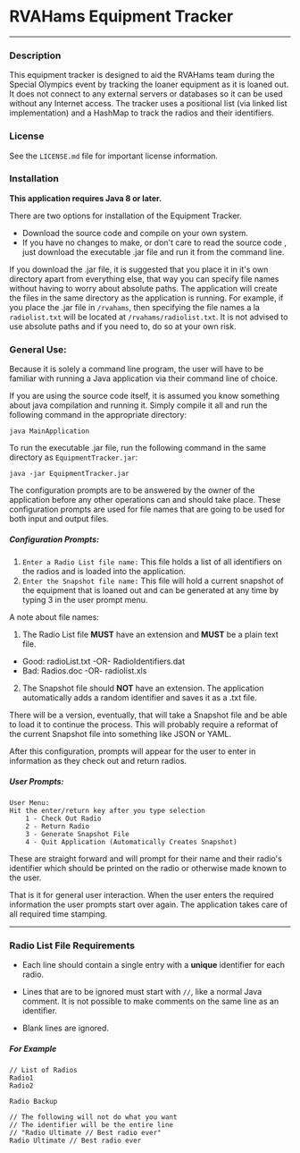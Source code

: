 # RVAHams Equipment Tracker
---
### Description
This equipment tracker is designed to aid the RVAHams team during the Special
Olympics event by tracking the loaner equipment as it is loaned out. It does
not connect to any external servers or databases so it can be used without any
Internet access. The tracker uses a positional list (via linked list
implementation) and a HashMap to track the radios and their identifiers.

### License
See the `LICENSE.md` file for important license information.

### Installation

__This application requires Java 8 or later.__

There are two options for installation of the Equipment Tracker.

* Download the source code and compile on your own system.
* If you have no changes to make, or don't care to read the source code
, just download the executable .jar file and run it from the command line.

If you download the .jar file, it is suggested that you place it in it's own
directory apart from everything else, that way you can specify file names
without having to worry about absolute paths. The application will create the
files in the same directory as the application is running. For example, if you
place the .jar file in `/rvahams`, then specifying the file names a la
`radiolist.txt` will be located at `/rvahams/radiolist.txt`. It is not advised
to use absolute paths and if you need to, do so at your own risk.

### General Use:
Because it is solely a command line program, the user will have to be familiar
with running a Java application via their command line of choice.

If you are using the source code itself, it is assumed you know something about
java compilation and running it. Simply compile it all and run the following 
command in the appropriate directory: 

`java MainApplication`

To run the executable .jar file, run the following command in the same 
directory as `EquipmentTracker.jar`:

`java -jar EquipmentTracker.jar`

The configuration prompts are to be answered by the owner of the application before
any other operations can and should take place. These configuration prompts are
used for file names that are going to be used for both input and output files.

##### Configuration Prompts:
1. `Enter a Radio List file name:` This file holds a list of all identifiers on
the radios and is loaded into the application.
2. `Enter the Snapshot file name:` This file will hold a current snapshot of the
equipment that is loaned out and can be generated at any time by typing 3 in the
user prompt menu.

A note about file names:

1. The Radio List file __MUST__ have an extension and __MUST__ be a plain text file.
  * Good: radioList.txt -OR- RadioIdentifiers.dat
  * Bad: Radios.doc -OR- radiolist.xls
2. The Snapshot file should __NOT__ have an extension. The application automatically
adds a random identifier and saves it as a .txt file.

There will be a version, eventually, that will take a Snapshot file and be able
to load it to continue the process. This will probably require a reformat of the
current Snapshot file into something like JSON or YAML.

After this configuration, prompts will appear for the user to enter in
information as they check out and return radios.

##### User Prompts:
```
User Menu:
Hit the enter/return key after you type selection
	1 - Check Out Radio
	2 - Return Radio
	3 - Generate Snapshot File
	4 - Quit Application (Automatically Creates Snapshot)
```

These are straight forward and will prompt for their name and their
radio's identifier which should be printed on the radio or otherwise
made known to the user.

That is it for general user interaction. When the user enters the required
information the user prompts start over again. The application takes care of
all required time stamping.

---

### Radio List File Requirements

* Each line should contain a single entry with a __unique__ identifier for 
each radio.

* Lines that are to be ignored must start with `//`, like a normal Java
comment. It is not possible to make comments on the same line as an identifier.

* Blank lines are ignored.

##### For Example

```
// List of Radios
Radio1
Radio2

Radio Backup

// The following will not do what you want
// The identifier will be the entire line
// "Radio Ultimate // Best radio ever"
Radio Ultimate // Best radio ever
```
